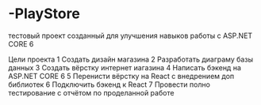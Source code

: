 # -PlayStore
тестовый проект созданный для улучшения навыков работы с ASP.NET CORE 6 

Цели проекта
  1 Создать дизайн магазина
  2 Разработать диаграму базы данных
  3 Создать вёрстку интернет иагазина 
  4 Написать бэкенд на ASP.NET CORE 6
  5 Перенисти вёрстку на React с внедрением доп библиотек
  6 Подключить бэкенд к React 
  7 Провести полно тестирование с отчётом по проделанной работе
